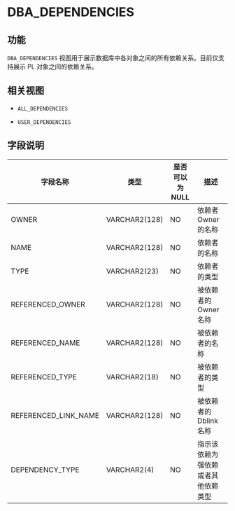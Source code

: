 DBA_DEPENDENCIES 
=====================================



功能 
-----------------------

`DBA_DEPENDENCIES` 视图用于展示数据库中各对象之间的所有依赖关系。目前仅支持展示 PL 对象之间的依赖关系。

相关视图 
-------------------------

* `ALL_DEPENDENCIES`

  

* `USER_DEPENDENCIES`

  




字段说明 
-------------------------



|       **字段名称**       |    **类型**     | **是否可以为 NULL** |      **描述**       |
|----------------------|---------------|----------------|-------------------|
| OWNER                | VARCHAR2(128) | NO             | 依赖者 Owner 的名称     |
| NAME                 | VARCHAR2(128) | NO             | 依赖者的名称            |
| TYPE                 | VARCHAR2(23)  | NO             | 依赖者的类型            |
| REFERENCED_OWNER     | VARCHAR2(128) | NO             | 被依赖者的 Owner 名称    |
| REFERENCED_NAME      | VARCHAR2(128) | NO             | 被依赖者的名称           |
| REFERENCED_TYPE      | VARCHAR2(18)  | NO             | 被依赖者的类型           |
| REFERENCED_LINK_NAME | VARCHAR2(128) | NO             | 被依赖者的 Dblink 名称   |
| DEPENDENCY_TYPE      | VARCHAR2(4)   | NO             | 指示该依赖为强依赖或者其他依赖类型 |


